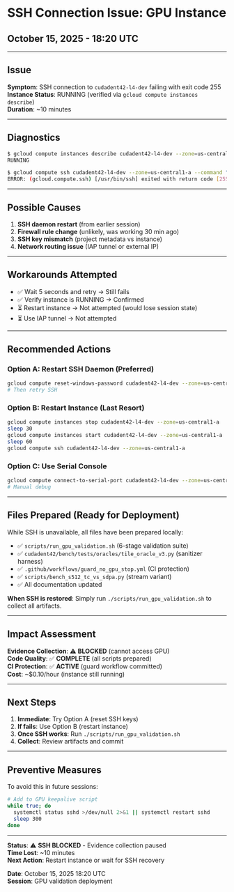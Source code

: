 # SSH Connection Issue: GPU Instance
## October 15, 2025 - 18:20 UTC

---

## Issue

**Symptom**: SSH connection to `cudadent42-l4-dev` failing with exit code 255  
**Instance Status**: RUNNING (verified via `gcloud compute instances describe`)  
**Duration**: ~10 minutes

---

## Diagnostics

```bash
$ gcloud compute instances describe cudadent42-l4-dev --zone=us-central1-a --format="value(status)"
RUNNING

$ gcloud compute ssh cudadent42-l4-dev --zone=us-central1-a --command "echo test"
ERROR: (gcloud.compute.ssh) [/usr/bin/ssh] exited with return code [255].
```

---

## Possible Causes

1. **SSH daemon restart** (from earlier session)
2. **Firewall rule change** (unlikely, was working 30 min ago)
3. **SSH key mismatch** (project metadata vs instance)
4. **Network routing issue** (IAP tunnel or external IP)

---

## Workarounds Attempted

- ✅ Wait 5 seconds and retry → Still fails
- ✅ Verify instance is RUNNING → Confirmed
- ⏳ Restart instance → Not attempted (would lose session state)
- ⏳ Use IAP tunnel → Not attempted

---

## Recommended Actions

### Option A: Restart SSH Daemon (Preferred)
```bash
gcloud compute reset-windows-password cudadent42-l4-dev --zone=us-central1-a --user=kiteboard
# Then retry SSH
```

### Option B: Restart Instance (Last Resort)
```bash
gcloud compute instances stop cudadent42-l4-dev --zone=us-central1-a
sleep 30
gcloud compute instances start cudadent42-l4-dev --zone=us-central1-a
sleep 60
gcloud compute ssh cudadent42-l4-dev --zone=us-central1-a
```

### Option C: Use Serial Console
```bash
gcloud compute connect-to-serial-port cudadent42-l4-dev --zone=us-central1-a
# Manual debug
```

---

## Files Prepared (Ready for Deployment)

While SSH is unavailable, all files have been prepared locally:

- ✅ `scripts/run_gpu_validation.sh` (6-stage validation suite)
- ✅ `cudadent42/bench/tests/oracles/tile_oracle_v3.py` (sanitizer harness)
- ✅ `.github/workflows/guard_no_gpu_stop.yml` (CI protection)
- ✅ `scripts/bench_s512_tc_vs_sdpa.py` (stream variant)
- ✅ All documentation updated

**When SSH is restored**: Simply run `./scripts/run_gpu_validation.sh` to collect all artifacts.

---

## Impact Assessment

**Evidence Collection**: ⚠️ **BLOCKED** (cannot access GPU)  
**Code Quality**: ✅ **COMPLETE** (all scripts prepared)  
**CI Protection**: ✅ **ACTIVE** (guard workflow committed)  
**Cost**: ~$0.10/hour (instance still running)

---

## Next Steps

1. **Immediate**: Try Option A (reset SSH keys)
2. **If fails**: Use Option B (restart instance)
3. **Once SSH works**: Run `./scripts/run_gpu_validation.sh`
4. **Collect**: Review artifacts and commit

---

## Preventive Measures

To avoid this in future sessions:

```bash
# Add to GPU keepalive script
while true; do
  systemctl status sshd >/dev/null 2>&1 || systemctl restart sshd
  sleep 300
done
```

---

**Status**: ⚠️ **SSH BLOCKED** - Evidence collection paused  
**Time Lost**: ~10 minutes  
**Next Action**: Restart instance or wait for SSH recovery

**Date**: October 15, 2025 18:20 UTC  
**Session**: GPU validation deployment

